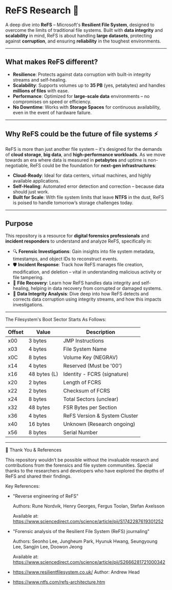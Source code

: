 # ReFS Research 🚀

A deep dive into **ReFS** – Microsoft's **Resilient File System**, designed to overcome the limits of traditional file systems. Built with **data integrity** and **scalability** in mind, ReFS is about handling **large datasets**, protecting against **corruption**, and ensuring **reliability** in the toughest environments.

---

## What makes ReFS different?

- **Resilience**: Protects against data corruption with built-in integrity streams and self-healing.
- **Scalability**: Supports volumes up to **35 PB** (yes, petabytes) and handles **millions of files** with ease.
- **Performance**: Optimized for **large-scale data** environments – no compromises on speed or efficiency.
- **No Downtime**: Works with **Storage Spaces** for continuous availability, even in the event of hardware failure.

---

## Why ReFS could be the future of file systems ⚡

ReFS is more than just another file system – it's designed for the demands of **cloud storage**, **big data**, and **high-performance workloads**. As we move towards an era where data is measured in **petabytes** and uptime is non-negotiable, ReFS could be the foundation for **next-gen infrastructures**:

- **Cloud-Ready**: Ideal for data centers, virtual machines, and highly available applications.
- **Self-Healing**: Automated error detection and correction – because data should just work.
- **Built for Scale**: With file system limits that leave **NTFS** in the dust, ReFS is poised to handle tomorrow’s storage challenges today.

---

## Purpose

This repository is a resource for **digital forensics professionals** and **incident responders** to understand and analyze ReFS, specifically in:

- 🔍 **Forensic Investigations**: Gain insights into file system metadata, timestamps, and object IDs to reconstruct events.
- 🛡️ **Incident Response**: Track how ReFS manages file creation, modification, and deletion – vital in understanding malicious activity or file tampering.
- 🧩 **File Recovery**: Learn how ReFS handles data integrity and self-healing, helping in data recovery from corrupted or damaged systems.
- 🔐 **Data Integrity Analysis**: Dive deep into how ReFS detects and corrects data corruption using integrity streams, and how this impacts investigations.
  
---

The Filesystem's Boot Sector Starts As Follows:

| Offset | Value        | Description                    |
|--------|--------------|--------------------------------|
| x00    | 3 bytes      | JMP Instructions               |
| x03    | 4 bytes      | File System Name               |
| x0C    | 8 bytes      | Volume Key (NEGRAV)            |
| x14    | 4 bytes      | Reserved (Must be '00')        |
| x16    | 48 bytes (L) | Identity - FCRS (signature)    |
| x20    | 2 bytes      | Length of FCRS                 |
| x22    | 2 bytes      | Checksum of FCRS               |
| x24    | 8 bytes      | Total Sectors (unclear)        |
| x32    | 48 bytes     | FSR Bytes per Section          |
| x36    | 4 bytes      | ReFS Version & System Cluster  |
| x40    | 16 bytes     | Unknown (Research ongoing)     |
| x56    | 8 bytes      | Serial Number                  |


---
🙏 Thank You & References

This repository wouldn’t be possible without the invaluable research and contributions from the forensics and file system communities. Special thanks to the researchers and developers who have explored the depths of ReFS and shared their findings.

Key References:

- "Reverse engineering of ReFS"

  Authors: Rune Nordvik, Henry Georges, Fergus Toolan, Stefan Axelsson

  Available at: https://www.sciencedirect.com/science/article/pii/S1742287619301252

- "Forensic analysis of the Resilient File System (ReFS) journaling"

  Authors: Seonho Lee, Jungheum Park, Hyunuk Hwang, Seungyoung Lee, Sangjin Lee, Doowon Jeong

  Available at: https://www.sciencedirect.com/science/article/pii/S2666281721000342


- https://www.resilientfilesystem.co.uk/
  Author: Andrew Head

- https://www.ntfs.com/refs-architecture.htm


